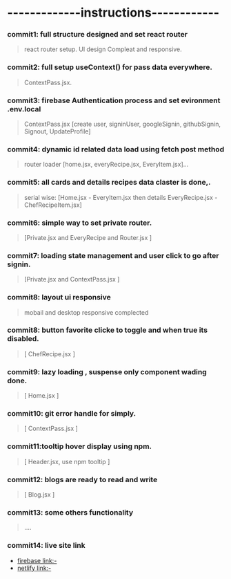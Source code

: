 # -------------instructions------------

### commit1: full structure designed and set react router

> react router setup.
> UI design Compleat and responsive.

### commit2: full setup useContext() for pass data everywhere.

> ContextPass.jsx.

### commit3: firebase Authentication process and set evironment .env.local

> ContextPass.jsx [create user, signinUser, googleSignin, githubSignin, Signout, UpdateProfile]

### commit4: dynamic id related data load using fetch post method

> router loader [home.jsx, everyRecipe.jsx, EveryItem.jsx]...

### commit5: all cards and details recipes data claster is done,.

> serial wise: [Home.jsx - EveryItem.jsx then details EveryRecipe.jsx - ChefRecipeItem.jsx]

### commit6: simple way to set private router.

> [Private.jsx and EveryRecipe and Router.jsx ]

### commit7: loading state management and user click to go after signin.

> [Private.jsx and ContextPass.jsx ]

### commit8: layout ui responsive

> mobail and desktop responsive complected

### commit8: button favorite clicke to toggle and when true its disabled.

> [ ChefRecipe.jsx ]

### commit9: lazy loading , suspense only component wading done.

> [ Home.jsx ]

### commit10: git error handle for simply.

> [ ContextPass.jsx ]

### commit11:tooltip hover display using npm.

> [ Header.jsx, use npm tooltip ]

### commit12: blogs are ready to read and write

> [ Blog.jsx ]

### commit13: some others functionality

> ....

### commit14: live site link

- [firebase link:- ](https://assaignment-10-b9ffb.web.app/)
- [netlify link:- ](https://assaignment-10-b9ffb.web.app/)
